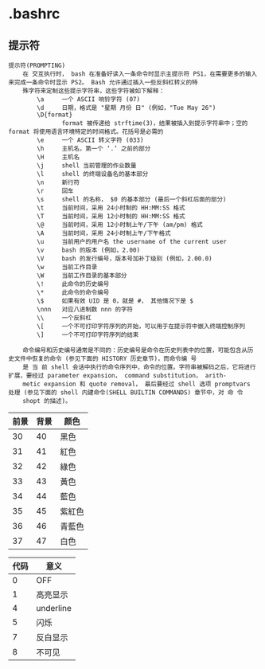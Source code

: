 # .bashrc

## 提示符

```
提示符(PROMPTING)
    在 交互执行时， bash 在准备好读入一条命令时显示主提示符 PS1，在需要更多的输入来完成一条命令时显示 PS2。 Bash 允许通过插入一些反斜杠转义的特
    殊字符来定制这些提示字符串，这些字符被如下解释：
        \a     一个 ASCII 响铃字符 (07)
        \d     日期，格式是 "星期 月份 日" (例如，"Tue May 26")
        \D{format}
               format 被传递给 strftime(3)，结果被插入到提示字符串中；空的 format 将使用语言环境特定的时间格式。花括号是必需的
        \e     一个 ASCII 转义字符 (033)
        \h     主机名，第一个 ‘.’ 之前的部分
        \H     主机名
        \j     shell 当前管理的作业数量
        \l     shell 的终端设备名的基本部分
        \n     新行符
        \r     回车
        \s     shell 的名称， $0 的基本部分 (最后一个斜杠后面的部分)
        \t     当前时间，采用 24小时制的 HH:MM:SS 格式
        \T     当前时间，采用 12小时制的 HH:MM:SS 格式
        \@     当前时间，采用 12小时制上午/下午 (am/pm) 格式
        \A     当前时间，采用 24小时制上午/下午格式
        \u     当前用户的用户名 the username of the current user
        \v     bash 的版本 (例如，2.00)
        \V     bash 的发行编号，版本号加补丁级别 (例如，2.00.0)
        \w     当前工作目录
        \W     当前工作目录的基本部分
        \!     此命令的历史编号
        \*     此命令的命令编号
        \$     如果有效 UID 是 0，就是 #， 其他情况下是 $
        \nnn   对应八进制数 nnn 的字符
        \\     一个反斜杠
        \[     一个不可打印字符序列的开始，可以用于在提示符中嵌入终端控制序列
        \]     一个不可打印字符序列的结束

    命令编号和历史编号通常是不同的：历史编号是命令在历史列表中的位置，可能包含从历史文件中恢复的命令 (参见下面的 HISTORY 历史章节)，而命令编 号
    是 当 前 shell 会话中执行的命令序列中，命令的位置。字符串被解码之后，它将进行扩展，要经过 parameter expansion， command substitution， arith‐
    metic expansion 和 quote removal， 最后要经过 shell 选项 promptvars 处理 (参见下面的 shell 内建命令(SHELL BUILTIN COMMANDS) 章节中，对 命 令
    shopt 的描述)。
```

| 前景 | 背景 | 颜色   |
|------|------|--------|
| 30   | 40   | 黑色   |
| 31   | 41   | 紅色   |
| 32   | 42   | 綠色   |
| 33   | 43   | 黃色   |
| 34   | 44   | 藍色   |
| 35   | 45   | 紫紅色 |
| 36   | 46   | 青藍色 |
| 37   | 47   | 白色   |

| 代码 | 意义      |
|------|-----------|
| 0    | OFF       |
| 1    | 高亮显示  |
| 4    | underline |
| 5    | 闪烁      |
| 7    | 反白显示  |
| 8    | 不可见    |
